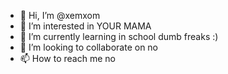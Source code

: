 - 👋 Hi, I’m @xemxom
- 👀 I’m interested in YOUR MAMA
- 🌱 I’m currently learning in school dumb freaks :)
- 💞️ I’m looking to collaborate on no
- 📫 How to reach me no

<!---
xemxom/xemxom is a ✨ special ✨ repository because its `README.md` (this file) appears on your GitHub profile.
You can click the Preview link to take a look at your changes.
--->
